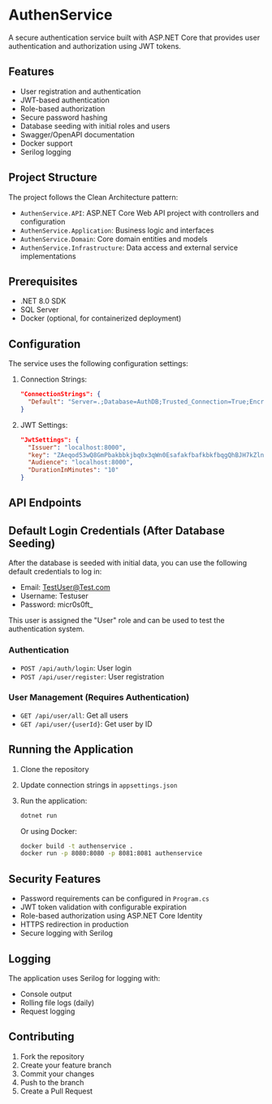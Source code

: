 # AuthenService

A secure authentication service built with ASP.NET Core that provides user authentication and authorization using JWT tokens.

## Features

- User registration and authentication
- JWT-based authentication
- Role-based authorization
- Secure password hashing
- Database seeding with initial roles and users
- Swagger/OpenAPI documentation
- Docker support
- Serilog logging

## Project Structure

The project follows the Clean Architecture pattern:

- `AuthenService.API`: ASP.NET Core Web API project with controllers and configuration
- `AuthenService.Application`: Business logic and interfaces
- `AuthenService.Domain`: Core domain entities and models
- `AuthenService.Infrastructure`: Data access and external service implementations

## Prerequisites

- .NET 8.0 SDK
- SQL Server
- Docker (optional, for containerized deployment)

## Configuration

The service uses the following configuration settings:

1. Connection Strings:
   ```json
   "ConnectionStrings": {
     "Default": "Server=.;Database=AuthDB;Trusted_Connection=True;Encrypt=false;TrustServerCertificate=true;"
   }
   ```

2. JWT Settings:
   ```json
   "JwtSettings": {
     "Issuer": "localhost:8000",
     "key": "ZAeqod53wQ8GmPbakbbkjbq0x3qWn0EsafakfbafkbkfbqgQhBJH7kZlnnba",
     "Audience": "localhost:8000",
     "DurationInMinutes": "10"
   }
   ```

## API Endpoints
## Default Login Credentials (After Database Seeding)

After the database is seeded with initial data, you can use the following default credentials to log in:

- Email: TestUser@Test.com
- Username: Testuser
- Password: micr0s0ft_

This user is assigned the "User" role and can be used to test the authentication system.

### Authentication

- `POST /api/auth/login`: User login
- `POST /api/user/register`: User registration

### User Management (Requires Authentication)

- `GET /api/user/all`: Get all users
- `GET /api/user/{userId}`: Get user by ID

## Running the Application

1. Clone the repository
2. Update connection strings in `appsettings.json`
3. Run the application:
   ```bash
   dotnet run
   ```

   Or using Docker:
   ```bash
   docker build -t authenservice .
   docker run -p 8080:8080 -p 8081:8081 authenservice
   ```

## Security Features

- Password requirements can be configured in `Program.cs`
- JWT token validation with configurable expiration
- Role-based authorization using ASP.NET Core Identity
- HTTPS redirection in production
- Secure logging with Serilog

## Logging

The application uses Serilog for logging with:
- Console output
- Rolling file logs (daily)
- Request logging

## Contributing

1. Fork the repository
2. Create your feature branch
3. Commit your changes
4. Push to the branch
5. Create a Pull Request
